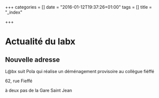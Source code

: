 +++
categories = [] 
date = "2016-01-12T19:37:26+01:00"
tags = [] 
title = "_index"

+++

# Actualité du labx


## Nouvelle adresse
L@bx suit Pola qui réalise un déménagement provisoire au collègue fiéffé 

62, rue Fieffé 

à deux pas de la Gare Saint Jean

